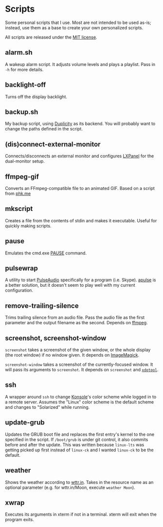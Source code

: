 Scripts
=======
Some personal scripts that I use. Most are not intended to be used
as-is; instead, use them as a base to create your own personalized
scripts.

All scripts are released under the [MIT license][].

[MIT license]: https://opensource.org/licenses/MIT

alarm.sh
--------
A wakeup alarm script. It adjusts volume levels and plays a playlist.
Pass in `-h` for more details.

backlight-off
-------------
Turns off the display backlight.

backup.sh
---------
My backup script, using [Duplicity][] as its backend. You will probably
want to change the paths defined in the script.

[Duplicity]: http://www.nongnu.org/duplicity/

(dis)connect-external-monitor
-----------------------------
Connects/disconnects an external monitor and configures [LXPanel][] for
the dual-monitor setup.

[LXPanel]: http://wiki.lxde.org/en/LXPanel

ffmpeg-gif
----------
Converts an FFmpeg-compatible file to an animated GIF. Based on a script
from [phk.me][]

[phk.me]: http://blog.pkh.me/p/21-high-quality-gif-with-ffmpeg.html

mkscript
--------
Creates a file from the contents of stdin and makes it executable.
Useful for quickly making scripts.

pause
-----
Emulates the cmd.exe [PAUSE][] command.

[PAUSE]: http://ss64.com/nt/pause.html

pulsewrap
---------
A utility to start [PulseAudio][] specifically for a program (i.e.
Skype). [apulse][] is a better solution, but it doesn't seem to play
well with my current configuration.

[PulseAudio]: https://wiki.freedesktop.org/www/Software/PulseAudio/
[apulse]: https://github.com/i-rinat/apulse

remove-trailing-silence
-----------------------
Trims trailing silence from an audio file. Pass the audio file as the
first parameter and the output filename as the second. Depends on [ffmpeg][].

[ffmpeg]: https://ffmpeg.org/

screenshot, screenshot-window
-----------------------------
`screenshot` takes a screenshot of the given window, or the whole
display (the root window) if no window given. It depends on
[ImageMagick][].

[ImageMagick]: https://www.imagemagick.org/

`screenshot-window` takes a screenshot of the currently-focused window.
It will pass its arguments to `screenshot`.  It depends on `screenshot`
and [`xdotool`][xdotool].

[xdotool]: http://www.semicomplete.com/projects/xdotool/

ssh
---
A wrapper around `ssh` to change [Konsole][]'s color scheme while logged
in to a remote server. Assumes the "Linux" color scheme is the default
scheme and changes to "Solarized" while running.

[Konsole]: https://konsole.kde.org/

update-grub
-----------
Updates the GRUB boot file and replaces the first entry's kernel to the
one specified in the script. If `/boot/grub` is under git control, it
also commits before and after the update. This was written because
`linux-lts` was getting picked up first instead of `linux-ck` and I
wanted `linux-ck` to be the default.

weather
-------
Shows the weather according to [wttr.in][]. Takes in the resource name as an
optional parameter (e.g. for wttr.in/Moon, execute `weather Moon`).

[wttr.in]: https://github.com/chubin/wttr.in

xwrap
-----
Executes its arguments in xterm if not in a terminal. xterm will exit
when the program exits.
